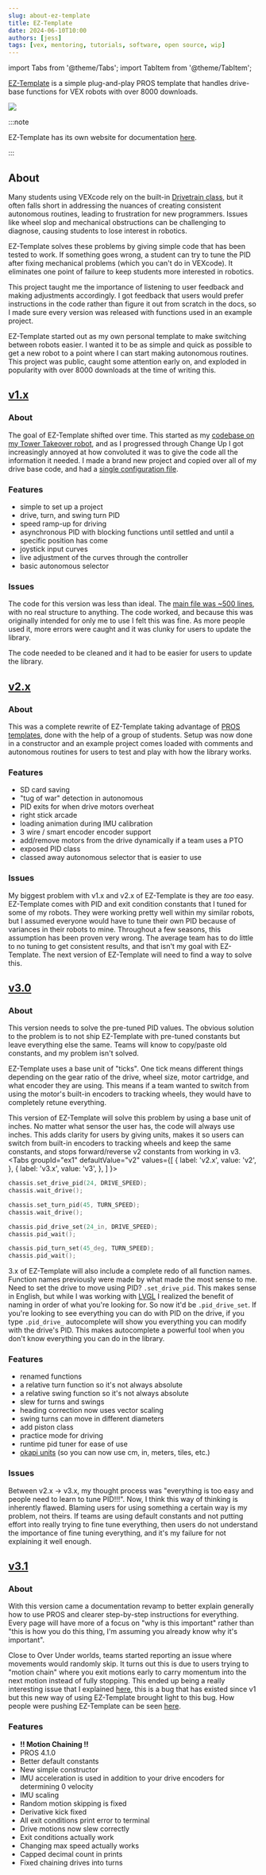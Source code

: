 ```yaml
---
slug: about-ez-template
title: EZ-Template
date: 2024-06-10T10:00
authors: [jess]
tags: [vex, mentoring, tutorials, software, open source, wip]
---
```

import Tabs from '@theme/Tabs';
import TabItem from '@theme/TabItem';

[EZ-Template](https://ez-robotics.github.io/EZ-Template/) is a simple plug-and-play PROS template that handles drive-base functions for VEX robots with over 8000 downloads.  

![](banner.jpg)

<!--truncate-->

:::note

EZ-Template has its own website for documentation [here](https://ez-robotics.github.io/EZ-Template/).

:::

## About
Many students using VEXcode rely on the built-in [Drivetrain class](https://www.youtube.com/watch?v=JGGtvVNTGJw), but it often falls short in addressing the nuances of creating consistent autonomous routines, leading to frustration for new programmers. Issues like wheel slop and mechanical obstructions can be challenging to diagnose, causing students to lose interest in robotics.

EZ-Template solves these problems by giving simple code that has been tested to work.  If something goes wrong, a student can try to tune the PID after fixing mechanical problems (which you can't do in VEXcode).  It eliminates one point of failure to keep students more interested in robotics.  

This project taught me the importance of listening to user feedback and making adjustments accordingly.  I got feedback that users would prefer instructions in the code rather than figure it out from scratch in the docs, so I made sure every version was released with functions used in an example project.  

EZ-Template started out as my own personal template to make switching between robots easier.  I wanted it to be as simple and quick as possible to get a new robot to a point where I can start making autonomous routines.  This project was public, caught some attention early on, and exploded in popularity with over 8000 downloads at the time of writing this.  

## [v1.x](https://github.com/EZ-Robotics/EZ-Template/tree/f4c287dc3cea8c95cdbbd47939ef41c1d5a2f749)
### About
The goal of EZ-Template shifted over time. This started as my [codebase on my Tower Takeover robot](https://github.com/EZ-Robotics/EZ-GOOFY), and as I progressed through Change Up I got increasingly annoyed at how convoluted it was to give the code all the information it needed.  I made a brand new project and copied over all of my drive base code, and had a [single configuration file](https://github.com/EZ-Robotics/EZ-Template/blob/f4c287dc3cea8c95cdbbd47939ef41c1d5a2f749/include/EZ-Template/setup.hpp).  

### Features
- simple to set up a project
- drive, turn, and swing turn PID 
- speed ramp-up for driving
- asynchronous PID with blocking functions until settled and until a specific position has come
- joystick input curves
- live adjustment of the curves through the controller
- basic autonomous selector

### Issues
The code for this version was less than ideal.  The [main file was ~500 lines](https://github.com/EZ-Robotics/EZ-Template/blob/f4c287dc3cea8c95cdbbd47939ef41c1d5a2f749/src/EZ-Template/auton_drive_functions.cpp), with no real structure to anything.  The code worked, and because this was originally intended for only me to use I felt this was fine.  As more people used it, more errors were caught and it was clunky for users to update the library.  

The code needed to be cleaned and it had to be easier for users to update the library.

## [v2.x](https://github.com/EZ-Robotics/EZ-Template/tree/c4a5fd048f90363cc3f841abcb05c95eec2d36c3)
### About
This was a complete rewrite of EZ-Template taking advantage of [PROS templates](https://pros.cs.purdue.edu/v5/cli/conductor.html), done with the help of a group of students.  Setup was now done in a constructor and an example project comes loaded with comments and autonomous routines for users to test and play with how the library works.  

### Features
- SD card saving 
- "tug of war" detection in autonomous
- PID exits for when drive motors overheat
- right stick arcade
- loading animation during IMU calibration
- 3 wire / smart encoder encoder support
- add/remove motors from the drive dynamically if a team uses a PTO
- exposed PID class 
- classed away autonomous selector that is easier to use

### Issues
My biggest problem with v1.x and v2.x of EZ-Template is they are *too* easy.  EZ-Template comes with PID and exit condition constants that I tuned for some of my robots.  They were working pretty well within my similar robots, but I assumed everyone would have to tune their own PID because of variances in their robots to mine.  Throughout a few seasons, this assumption has been proven very wrong.  The average team has to do little to no tuning to get consistent results, and that isn't my goal with EZ-Template.  The next version of EZ-Template will need to find a way to solve this.

## [v3.0](https://github.com/EZ-Robotics/EZ-Template/tree/6b1c8ea469149a5c8ba15618f7339698d389f373)
### About
This version needs to solve the pre-tuned PID values.  The obvious solution to the problem is to not ship EZ-Template with pre-tuned constants but leave everything else the same.  Teams will know to copy/paste old constants, and my problem isn't solved. 

EZ-Template uses a base unit of "ticks".  One tick means different things depending on the gear ratio of the drive, wheel size, motor cartridge, and what encoder they are using.  This means if a team wanted to switch from using the motor's built-in encoders to tracking wheels, they would have to completely retune everything. 

This version of EZ-Template will solve this problem by using a base unit of inches.  No matter what sensor the user has, the code will always use inches.  This adds clarity for users by giving units, makes it so users can switch from built-in encoders to tracking wheels and keep the same constants, and stops forward/reverse v2 constants from working in v3.  
<Tabs
  groupId="ex1"
  defaultValue="v2"
  values={[
    { label: 'v2.x',  value: 'v2', },
    { label: 'v3.x',  value: 'v3', },
  ]
}>

<TabItem value="v2">

```cpp
chassis.set_drive_pid(24, DRIVE_SPEED);
chassis.wait_drive();

chassis.set_turn_pid(45, TURN_SPEED);
chassis.wait_drive();
```

</TabItem>


<TabItem value="v3">

```cpp
chassis.pid_drive_set(24_in, DRIVE_SPEED);
chassis.pid_wait();

chassis.pid_turn_set(45_deg, TURN_SPEED);
chassis.pid_wait();
```



</TabItem>
</Tabs>

3.x of EZ-Template will also include a complete redo of all function names.  Function names previously were made by what made the most sense to me.  Need to set the drive to move using PID?  `.set_drive_pid`.  This makes sense in English, but while I was working with [LVGL](https://lvgl.io/) I realized the benefit of naming in order of what you're looking for.  So now it'd be `.pid_drive_set`.  If you're looking to see everything you can do with PID on the drive, if you type `.pid_drive_` autocomplete will show you everything you can modify with the drive's PID.  This makes autocomplete a powerful tool when you don't know everything you can do in the library.

### Features
- renamed functions
- a relative turn function so it's not always absolute
- a relative swing function so it's not always absolute
- slew for turns and swings
- heading correction now uses vector scaling
- swing turns can move in different diameters
- add piston class
- practice mode for driving
- runtime pid tuner for ease of use
- [okapi units](https://okapilib.github.io/OkapiLib/md_docs_api_units.html) (so you can now use cm, in, meters, tiles, etc.)

### Issues
Between v2.x -> v3.x, my thought process was "everything is too easy and people need to learn to tune PID!!!".  Now, I think this way of thinking is inherently flawed.  Blaming users for using something a certain way is my problem, not theirs.  If teams are using default constants and not putting effort into really trying to fine tune everything, then users do not understand the importance of fine tuning everything, and it's my failure for not explaining it well enough.  
  
## [v3.1](https://github.com/EZ-Robotics/EZ-Template)
### About
With this version came a documentation revamp to better explain generally how to use PROS and clearer step-by-step instructions for everything.  Every page will have more of a focus on "why is this important" rather than "this is how you do this thing, I'm assuming you already know why it's important".  

Close to Over Under worlds, teams started reporting an issue where movements would randomly skip.  It turns out this is due to users trying to "motion chain" where you exit motions early to carry momentum into the next motion instead of fully stopping.  This ended up being a really interesting issue that I explained [here](https://github.com/EZ-Robotics/EZ-Template/issues/117), this is a bug that has existed since v1 but this new way of using EZ-Template brought light to this bug.  How people were pushing EZ-Template can be seen [here](https://ez-robotics.github.io/EZ-Template/showcase/overunder).  

### Features 
- **!! Motion Chaining !!**
-  PROS 4.1.0
- Better default constants 
- New simple constructor 
- IMU acceleration is used in addition to your drive encoders for determining 0 velocity 
- IMU scaling 
- Random motion skipping is fixed 
- Derivative kick fixed
- All exit conditions print error to terminal 
- Drive motions now slew correctly 
- Exit conditions actually work 
- Changing max speed actually works 
- Capped decimal count in prints 
- Fixed chaining drives into turns 